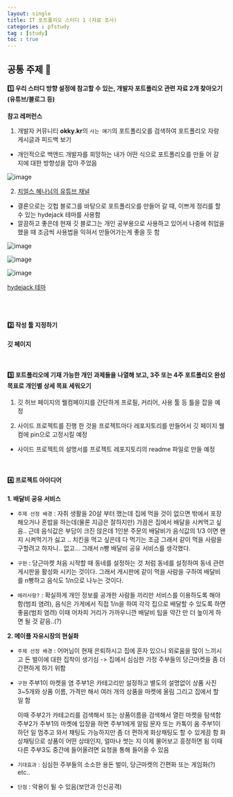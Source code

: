 ```yaml
---
layout: single
title: IT 포트폴리오 스터디 1 (자료 조사)
categories : pfstudy
tag : [study]
toc : true
---
```


## 공통 주제 🔽

#### 1️⃣ 우리 스터디 방향 설정에 참고할 수 있는, 개발자 포트폴리오 관련 자료 2개 찾아오기 (유튜브/블로그 등)

**참고 레퍼런스** 

1. 개발자 커뮤니티 **okky.kr**의 `사는 얘기`의 포트폴리오를 검색하여 
포트폴리오 자랑 게시글과 피드백 보기

- 개인적으로 백엔드 개발자를 희망하는 내가 어떤 식으로 포트폴리오를 만들 어 갈 지에 대한 방향성을 잡아 주었음

![image](https://user-images.githubusercontent.com/87630540/181178176-366aa4e2-ce9d-4313-b172-eb975a16034d.png)


2. [치얼스 혜나님의 유튜브 채널](https://www.youtube.com/watch?v=BtFRJ4NNz_Q&t=612s)

- 결론으로는 깃헙 블로그를 바탕으로 포트폴리오를 만들어 갈 때, 
  이쁘게 정리를 할 수 있는 hydejack 테마를 사용함
- 깔끔하고 좋은데 현재 깃 블로그는 개인 공부용으로 사용하고 있어서 나중에 취업을 했을 때 조금씩 사용법을 익혀서 만들어가는게 좋을 듯 함

![image](https://user-images.githubusercontent.com/87630540/181178384-3ca85633-88ba-468d-9d1b-bb621c2eefa5.png)

![image](https://user-images.githubusercontent.com/87630540/181178478-491f724d-1ac4-4949-a92d-11d7c40a0e1b.png)

![image](https://user-images.githubusercontent.com/87630540/181178546-f29635c7-bc6b-47e8-848b-8f9005d0fb84.png)

[hydejack 테마](https://hydejack.com/)

<br>
<br>

#### 2️⃣ 작성 툴 지정하기

**깃 페이지**

<br>

#### 3️⃣ 포트폴리오에 기재 가능한 개인 과제들을 나열해 보고, 3주 또는 4주 포트폴리오 완성 목표로 개인별 상세 목표 세워오기

1. 깃 허브 페이지의 웰컴페이지를 간단하게 프로필, 커리어, 사용 툴 등 
틀을 잡을 예정

2. 사이드 프로젝트를 진행 한 것을 프로젝트마다 레포지토리를 만들어서 깃 페이지 웰컴에 pin으로 고정시킬 예정
- 사이드 프로젝트의 설명서를 프로젝트 레포지토리의 readme 파일로 만들 예정

<br>

#### 4️⃣ 프로젝트 아이디어

**1. 배달비 공유 서비스**

- `주제 선정 배경` : 자취 생활을 20살 부터 했는데 집에 먹을 것이 없으면 밖에서 포장해오거나 혼밥을 하는데(물론 지금은 잘하지만) 가끔은 집에서 배달을 시켜먹고 싶음.. 근데 음식값은 부담이 크진 않은데 1인분 주문의 배달비가 음식값의 1/3 이면 왠지 시켜먹기가 싫고 .. 치킨을 먹고 싶은데 다 먹기는 조금 그래서 같이 먹을 사람을 구할려고 하자니.. 없고... 그래서 n빵 배달비 공유 서비스를 생각했다.

- `구현` : 당근마켓 처음 시작할 때 동네를 설정하는 것 처럼 동네를 설정하여 동네 관련 게시판을 활성화 시키는 것이다. 그래서 게시판에 같이 먹을 사람을 구하여 배달비를 n빵하고 음식도 1/n으로 나누는 것이다.

- `에러사항?` : 확실하게 개인 정보를 공개한 사람들 끼리만 서비스를 이용하도록 해야함(범죄 염려), 음식은 가게에서 직접 1/n을 하여 각각 집으로 배달할 수 있도록 하면 좋음(범죄 염려) 이때 어차피 거리가 가까우니깐 배달비 팁을 약간 만 더 높이게 하면 될 것 같음..(?)

**2. 메이플 자유시장의 현실화**

- `주제 선정 배경` : 어머님이 현재 은퇴하시고 집에 혼자 있으니 외로움을 많이 느끼시고 돈 벌이에 대한 집착이 생기심 -> 
  집에서 심심한 가정 주부들의 당근마켓을 좀 더 간편하게 하기 위함

- `구현`
  주부1이 마켓을 염 
  주부1은 카테고리만 설정하고 별도의 설명없이 상품 사진 3~5개와 상품 이름, 가격만 해서 여러 개의 상품을 마켓에 올림
  그리고 집에서 할 일 함

  이때 주부2가 카테고리를 검색해서 또는 상품이름을 검색해서 열린 마켓을 탐색함
  주부2가  주부1의 마켓에 입장을 하면 주부1에게 알림 문자 또는 카톡이 옴 
  주부1이 하던 일 멈추고 와서 채팅도 가능하지만 좀 더 편하게 화상채팅도 할 수 있게끔 함
  화상채팅으로 상품이 어떤 상태인지, 얼마나 썻는 지 이제 물어보고 흥정하면 됨 
  이때 다른 주부3도 중간에 들어올려면 요청을 통해 들어올 수 있음

- `기대효과` :
심심한 주부들의 소소한 용돈 벌이,
당근마켓의 간편화 또는 게임화(?)
etc..

- `단점` :
악용이 될 수 있음(보안과 인신공격)

